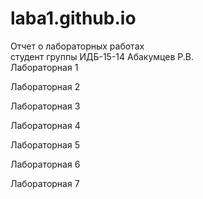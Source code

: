 # laba1.github.io  
Отчет о лабораторных работах  
студент группы ИДБ-15-14 Абакумцев Р.В.  
Лабораторная 1  
  
Лабораторная 2  
  
Лабораторная 3  
  
Лабораторная 4  
  
Лабораторная 5  
  
Лабораторная 6  
  
Лабораторная 7  
  
